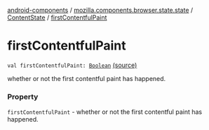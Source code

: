 [android-components](../../index.md) / [mozilla.components.browser.state.state](../index.md) / [ContentState](index.md) / [firstContentfulPaint](./first-contentful-paint.md)

# firstContentfulPaint

`val firstContentfulPaint: `[`Boolean`](https://kotlinlang.org/api/latest/jvm/stdlib/kotlin/-boolean/index.html) [(source)](https://github.com/mozilla-mobile/android-components/blob/master/components/browser/state/src/main/java/mozilla/components/browser/state/state/ContentState.kt#L65)

whether or not the first contentful paint has happened.

### Property

`firstContentfulPaint` - whether or not the first contentful paint has happened.